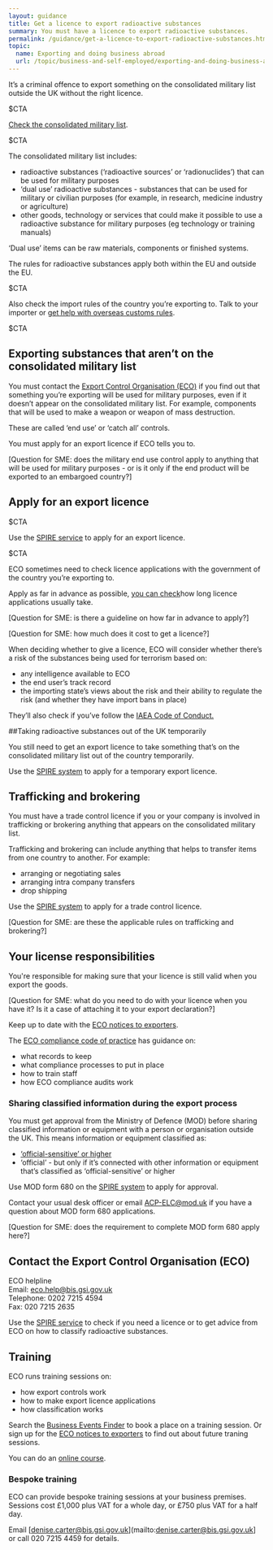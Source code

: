 ```yaml
---
layout: guidance
title: Get a licence to export radioactive substances
summary: You must have a licence to export radioactive substances.
permalink: /guidance/get-a-licence-to-export-radioactive-substances.html
topic:
  name: Exporting and doing business abroad
  url: /topic/business-and-self-employed/exporting-and-doing-business-abroad.html
---
```


It’s a criminal offence to export something on the consolidated military list outside the UK without the right licence.

$CTA

[Check the consolidated military list](https://www.ecochecker.bis.gov.uk/spirefox5live/fox/spire/OGEL_GOODS_CHECKER_LANDING_PAGE/new).

$CTA

The consolidated military list includes:

- radioactive substances (‘radioactive sources’ or ‘radionuclides’) that can be used for military purposes
- ‘dual use’ radioactive substances - substances that can be used for military or civilian purposes (for example, in research, medicine industry or agriculture)
- other goods, technology or services that could make it possible to use a radioactive substance for military purposes (eg technology or training manuals)

‘Dual use’ items can be raw materials, components or finished systems.

The rules for radioactive substances apply both within the EU and outside the EU.

$CTA

Also check the import rules of the country you’re exporting to. Talk to your importer or [get help with overseas customs rules](/answer/choosing-export-market-ukti.html).

$CTA

## Exporting substances that aren’t on the consolidated military list

You must contact the [Export Control Organisation (ECO)](https://govuk-import-export.herokuapp.com/guidance/get-a-licence-to-export-radioactive-substances.html#contact-the-export-control-organisation-eco) if you find out that something you’re exporting will be used for military purposes, even if it doesn’t appear on the consolidated military list. For example, components that will be used to make a weapon or weapon of mass destruction.

These are called ‘end use’ or ‘catch all’ controls.

You must apply for an export licence if ECO tells you to.

[Question for SME: does the military end use control apply to anything that will be used for military purposes - or is it only if the end product will be exported to an embargoed country?]

## Apply for an export licence

$CTA

Use the [SPIRE service](https://www.spire.bis.gov.uk/eng/fox/espire/LOGIN/login) to apply for an export licence.

$CTA


ECO sometimes need to check licence applications with the government of the country you’re exporting to. 

Apply as far in advance as possible, [you can check](https://www.exportcontroldb.bis.gov.uk)how long licence applications usually take.

[Question for SME: is there a guideline on how far in advance to apply?]

[Question for SME: how much does it cost to get a licence?]

When deciding whether to give a licence, ECO will consider whether there’s a risk of the substances being used for terrorism based on:

* any intelligence available to ECO  
* the end user’s track record
* the importing state’s views about the risk and their ability to regulate the risk (and whether they have import bans in place)

They’ll also check if you’ve follow the [IAEA Code of Conduct.](http://www-ns.iaea.org/tech-areas/radiation-safety/code-of-conduct.asp)

##Taking radioactive substances out of the UK temporarily

You still need to get an export licence to take something that’s on the consolidated military list out of the country temporarily.

Use the [SPIRE system](https://www.spire.bis.gov.uk/spire/fox/espire/LOGIN/login) to apply for a temporary export licence.

## Trafficking and brokering

You must have a trade control licence if you or your company is involved in trafficking or brokering anything that appears on the consolidated military list.

Trafficking and brokering can include anything that helps to transfer items from one country to another. For example:

- arranging or negotiating sales
- arranging intra company transfers
- drop shipping

Use the [SPIRE system](https://www.spire.bis.gov.uk/spire/fox/espire/LOGIN/login) to apply for a trade control licence.

[Question for SME: are these the applicable rules on trafficking and brokering?]

## Your license responsibilities

You're responsible for making sure that your licence is still valid when you export the goods.

[Question for SME: what do you need to do with your licence when you have it? Is it a case of attaching it to your export declaration?]

Keep up to date with the [ECO notices to exporters](http://blogs.bis.gov.uk/exportcontrol/).

The [ECO compliance code of practice](/government/publications/compliance-code-of-practice) has guidance on:

- what records to keep
- what compliance processes to put in place
- how to train staff
- how ECO compliance audits work

### Sharing classified information during the export process

You must get approval from the Ministry of Defence (MOD) before sharing classified information or equipment with a person or organisation outside the UK. This means information or equipment classified as:

- [‘official-sensitive’ or higher](/government/publications/government-security-classifications)
- ‘official’ - but only if it’s connected with other information or equipment that’s classified as ‘official-sensitive’ or higher

Use MOD form 680 on the [SPIRE system](https://www.spire.bis.gov.uk/spire/fox/espire/LOGIN/login) to apply for approval.

Contact your usual desk officer or email <ACP-ELC@mod.uk> if you have a question about MOD form 680 applications.


[Question for SME: does the requirement to complete MOD form 680 apply here?]

## Contact the Export Control Organisation (ECO)

ECO helpline <br>
Email: <eco.help@bis.gsi.gov.uk> <br>
Telephone: 0202 7215 4594 <br>
Fax: 020 7215 2635 <br>

Use the [SPIRE service](https://www.spire.bis.gov.uk/spire/fox/espire/LOGIN/login) to check if you need a licence or to get advice from ECO on how to classify radioactive substances.

## Training

ECO runs training sessions on:

- how export controls work
- how to make export licence applications
- how classification works

Search the [Business Events Finder](https://www.business-events.org.uk/) to book a place on a training session. Or sign up for the [ECO notices to exporters](http://blogs.bis.gov.uk/exportcontrol/) to find out about future traning sessions.

You can do an [online course](http://www.strategicexportcontrols.org).

### Bespoke training

ECO can provide bespoke training sessions at your business premises. Sessions cost £1,000 plus VAT for a whole day, or £750 plus VAT for a half day.

Email [denise.carter@bis.gsi.gov.uk](mailto:denise.carter@bis.gsi.gov.uk] or call 020 7215 4459 for details.


